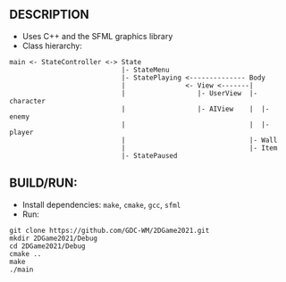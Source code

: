 ## DESCRIPTION
* Uses C++ and the SFML graphics library
* Class hierarchy: 
```
main <- StateController <-> State
                            |- StateMenu
                            |- StatePlaying <-------------- Body
                            |               <- View <-------|
                            |                  |- UserView  |- character
                            |                  |- AIView    |  |- enemy
                            |                               |  |- player
                            |                               |- Wall
                            |                               |- Item
                            |- StatePaused
```

## BUILD/RUN:
* Install dependencies: `make`, `cmake`, `gcc`, `sfml`
* Run:
```shell
git clone https://github.com/GDC-WM/2DGame2021.git
mkdir 2DGame2021/Debug
cd 2DGame2021/Debug
cmake ..
make
./main
```

